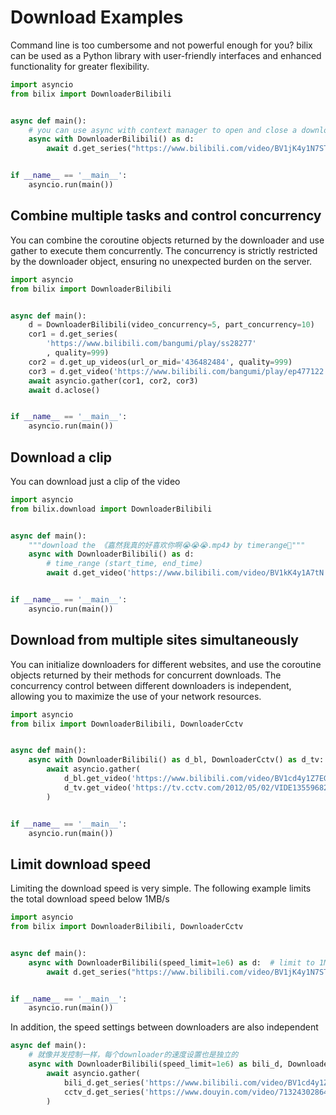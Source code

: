 # Download Examples

Command line is too cumbersome and not powerful enough for you? bilix can be used as a Python library
with user-friendly interfaces and enhanced functionality for greater flexibility.

```python
import asyncio
from bilix import DownloaderBilibili


async def main():
    # you can use async with context manager to open and close a downloader
    async with DownloaderBilibili() as d:
        await d.get_series("https://www.bilibili.com/video/BV1jK4y1N7ST?p=5")


if __name__ == '__main__':
    asyncio.run(main())

```

## Combine multiple tasks and control concurrency

You can combine the coroutine objects returned by the downloader and use gather to execute them concurrently.
The concurrency is strictly restricted by the downloader object, ensuring no unexpected burden on the server.
```python
import asyncio
from bilix import DownloaderBilibili


async def main():
    d = DownloaderBilibili(video_concurrency=5, part_concurrency=10)
    cor1 = d.get_series(
        'https://www.bilibili.com/bangumi/play/ss28277'
        , quality=999)
    cor2 = d.get_up_videos(url_or_mid='436482484', quality=999)
    cor3 = d.get_video('https://www.bilibili.com/bangumi/play/ep477122', quality=999)
    await asyncio.gather(cor1, cor2, cor3)
    await d.aclose()


if __name__ == '__main__':
    asyncio.run(main())


```

## Download a clip

You can download just a clip of the video

```python
import asyncio
from bilix.download import DownloaderBilibili


async def main():
    """download the 《嘉然我真的好喜欢你啊😭😭😭.mp4》 by timerange🤣"""
    async with DownloaderBilibili() as d:
        # time_range (start_time, end_time)
        await d.get_video('https://www.bilibili.com/video/BV1kK4y1A7tN', time_range=(0, 7))


if __name__ == '__main__':
    asyncio.run(main())

```

## Download from multiple sites simultaneously

You can initialize downloaders for different websites, and use the coroutine objects returned by their
methods for concurrent downloads. The concurrency control between different downloaders is independent, allowing you to maximize the use of your network resources.
```python
import asyncio
from bilix import DownloaderBilibili, DownloaderCctv


async def main():
    async with DownloaderBilibili() as d_bl, DownloaderCctv() as d_tv:
        await asyncio.gather(
            d_bl.get_video('https://www.bilibili.com/video/BV1cd4y1Z7EG', quality=999),
            d_tv.get_video('https://tv.cctv.com/2012/05/02/VIDE1355968282695723.shtml', quality=999)
        )


if __name__ == '__main__':
    asyncio.run(main())

```

## Limit download speed

Limiting the download speed is very simple.
The following example limits the total download speed below 1MB/s

```python
import asyncio
from bilix import DownloaderBilibili, DownloaderCctv


async def main():
    async with DownloaderBilibili(speed_limit=1e6) as d:  # limit to 1MB/s
        await d.get_series("https://www.bilibili.com/video/BV1jK4y1N7ST?p=5")


if __name__ == '__main__':
    asyncio.run(main())

```

In addition, the speed settings between downloaders are also independent

```python
async def main():
    # 就像并发控制一样，每个downloader的速度设置也是独立的
    async with DownloaderBilibili(speed_limit=1e6) as bili_d, DownloaderCctv(speed_limit=3e6) as cctv_d:
        await asyncio.gather(
            bili_d.get_series('https://www.bilibili.com/video/BV1cd4y1Z7EG'),
            cctv_d.get_series('https://www.douyin.com/video/7132430286415252773')
        )
```
